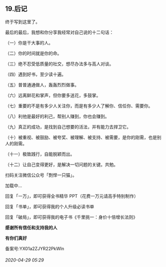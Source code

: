 ## 19.后记
终于写到这里了。



最后的最后，我想和你分享我经常对自己说的十二句话：



（一）你是干大事的人。



（二）你的时间就是你的命。



（三）绝不忍受低质量的社交，想尽办法多与高人对谈。



（四）遇到好书，至少读十遍。



（五）普普通通做人，轰轰烈烈做事。



（六）远离鲜花和掌声，但你要多送花，多鼓掌。



（七）重要的不是有多少人关注你，而是有多少人了解你、信任你、需要你。



（八）利他是最好的利己，帮别人赚到，你也会赚到。



（九）真正的成功，是找到自己想要的活法，并有能力去捍卫它。



（十）被重视、被鼓励、被夸奖、被理解、被支持、被需要，是你的刚需，也是别人的刚需。



（十一）极致践行，自能脱颖而出。



（十二）让自己变得更好，是解决一切问题的关键。共勉。



扫码关注微信公众号「剽悍一只猫」。



![]()加载中...

回复「一万」，即可获得全书精华 PPT（花费一万元请高手特别制作）



回复「书单」，即可获得我的个人升级必读书单



回复「破局」，即可获得我的电子书《千里挑一：身价十倍增长法则》



**感谢所有信任和支持我的人** 



**有你们真好** 



备案号:YX01a2ZJYR22PkWln


###### 2020-04-29 05:29
